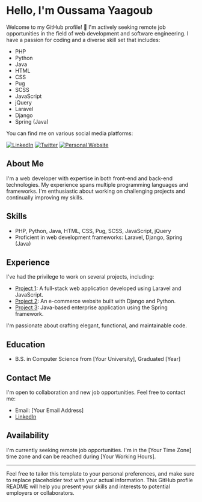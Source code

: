# Hello, I'm Oussama Yaagoub

Welcome to my GitHub profile! 👋 I'm actively seeking remote job opportunities in the field of web development and software engineering. I have a passion for coding and a diverse skill set that includes:

- PHP
- Python
- Java
- HTML
- CSS
- Pug
- SCSS
- JavaScript
- jQuery
- Laravel
- Django
- Spring (Java)

You can find me on various social media platforms:

[![LinkedIn](https://img.shields.io/badge/LinkedIn-Connect-blue)](www.linkedin.com/in/oyaagoub)
[![Twitter](https://img.shields.io/badge/Twitter-Follow-lightgrey)](https://twitter.com/your-handle)
[![Personal Website](https://img.shields.io/badge/Website-Visit-brightgreen)](https://www.yourwebsite.com)

## About Me

I'm a web developer with expertise in both front-end and back-end technologies. My experience spans multiple programming languages and frameworks. I'm enthusiastic about working on challenging projects and continually improving my skills.

## Skills

- PHP, Python, Java, HTML, CSS, Pug, SCSS, JavaScript, jQuery
- Proficient in web development frameworks: Laravel, Django, Spring (Java)

## Experience

I've had the privilege to work on several projects, including:

- [Project 1](#): A full-stack web application developed using Laravel and JavaScript.
- [Project 2](#): An e-commerce website built with Django and Python.
- [Project 3](#): Java-based enterprise application using the Spring framework.

I'm passionate about crafting elegant, functional, and maintainable code.

## Education

- B.S. in Computer Science from [Your University], Graduated [Year]

## Contact Me

I'm open to collaboration and new job opportunities. Feel free to contact me:

- Email: [Your Email Address]
- [LinkedIn](https://www.linkedin.com/in/oussama-yaagoub)

## Availability

I'm currently seeking remote job opportunities. I'm in the [Your Time Zone] time zone and can be reached during [Your Working Hours].

---

Feel free to tailor this template to your personal preferences, and make sure to replace placeholder text with your actual information. This GitHub profile README will help you present your skills and interests to potential employers or collaborators.
